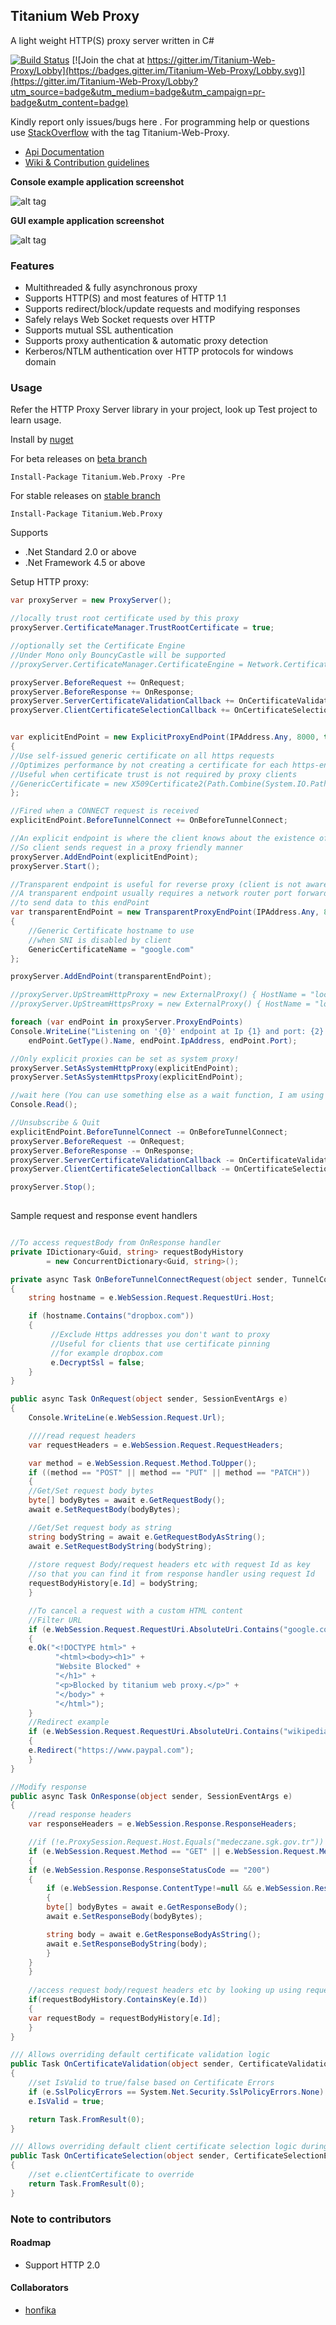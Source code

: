 ## Titanium Web Proxy

A light weight HTTP(S) proxy server written in C#

<a href="https://ci.appveyor.com/project/justcoding121/titanium-web-proxy">![Build Status](https://ci.appveyor.com/api/projects/status/rvlxv8xgj0m7lkr4?svg=true)</a> [![Join the chat at https://gitter.im/Titanium-Web-Proxy/Lobby](https://badges.gitter.im/Titanium-Web-Proxy/Lobby.svg)](https://gitter.im/Titanium-Web-Proxy/Lobby?utm_source=badge&utm_medium=badge&utm_campaign=pr-badge&utm_content=badge)

Kindly report only issues/bugs here . For programming help or questions use [StackOverflow](http://stackoverflow.com/questions/tagged/titanium-web-proxy) with the tag Titanium-Web-Proxy.

* [Api Documentation](http://justcoding121.github.io/Titanium-Web-Proxy/docs/api/Titanium.Web.Proxy.ProxyServer.html)
* [Wiki & Contribution guidelines](https://github.com/justcoding121/Titanium-Web-Proxy/wiki)

**Console example application screenshot**

![alt tag](https://raw.githubusercontent.com/justcoding121/Titanium-Web-Proxy/develop/Examples/Titanium.Web.Proxy.Examples.Basic/Capture.PNG)

**GUI example application screenshot**

![alt tag](https://raw.githubusercontent.com/justcoding121/Titanium-Web-Proxy/develop/Examples/Titanium.Web.Proxy.Examples.Wpf/Capture.PNG)

### Features

* Multithreaded & fully asynchronous proxy
* Supports HTTP(S) and most features of HTTP 1.1 
* Supports redirect/block/update requests and modifying responses
* Safely relays Web Socket requests over HTTP
* Supports mutual SSL authentication
* Supports proxy authentication & automatic proxy detection
* Kerberos/NTLM authentication over HTTP protocols for windows domain

### Usage


Refer the HTTP Proxy Server library in your project, look up Test project to learn usage. 

Install by [nuget](https://www.nuget.org/packages/Titanium.Web.Proxy)

For beta releases on [beta branch](https://github.com/justcoding121/Titanium-Web-Proxy/tree/beta)

    Install-Package Titanium.Web.Proxy -Pre

For stable releases on [stable branch](https://github.com/justcoding121/Titanium-Web-Proxy/tree/stable)

    Install-Package Titanium.Web.Proxy

Supports

 * .Net Standard 2.0 or above
 * .Net Framework 4.5 or above
 
Setup HTTP proxy:

```csharp
var proxyServer = new ProxyServer();

//locally trust root certificate used by this proxy 
proxyServer.CertificateManager.TrustRootCertificate = true;

//optionally set the Certificate Engine
//Under Mono only BouncyCastle will be supported
//proxyServer.CertificateManager.CertificateEngine = Network.CertificateEngine.BouncyCastle;

proxyServer.BeforeRequest += OnRequest;
proxyServer.BeforeResponse += OnResponse;
proxyServer.ServerCertificateValidationCallback += OnCertificateValidation;
proxyServer.ClientCertificateSelectionCallback += OnCertificateSelection;


var explicitEndPoint = new ExplicitProxyEndPoint(IPAddress.Any, 8000, true)
{
//Use self-issued generic certificate on all https requests
//Optimizes performance by not creating a certificate for each https-enabled domain
//Useful when certificate trust is not required by proxy clients
//GenericCertificate = new X509Certificate2(Path.Combine(System.IO.Path.GetDirectoryName(System.Reflection.Assembly.GetExecutingAssembly().Location), "genericcert.pfx"), "password")
};

//Fired when a CONNECT request is received
explicitEndPoint.BeforeTunnelConnect += OnBeforeTunnelConnect;

//An explicit endpoint is where the client knows about the existence of a proxy
//So client sends request in a proxy friendly manner
proxyServer.AddEndPoint(explicitEndPoint);
proxyServer.Start();

//Transparent endpoint is useful for reverse proxy (client is not aware of the existence of proxy)
//A transparent endpoint usually requires a network router port forwarding HTTP(S) packets or DNS
//to send data to this endPoint
var transparentEndPoint = new TransparentProxyEndPoint(IPAddress.Any, 8001, true)
{
	//Generic Certificate hostname to use
	//when SNI is disabled by client
	GenericCertificateName = "google.com"
};

proxyServer.AddEndPoint(transparentEndPoint);

//proxyServer.UpStreamHttpProxy = new ExternalProxy() { HostName = "localhost", Port = 8888 };
//proxyServer.UpStreamHttpsProxy = new ExternalProxy() { HostName = "localhost", Port = 8888 };

foreach (var endPoint in proxyServer.ProxyEndPoints)
Console.WriteLine("Listening on '{0}' endpoint at Ip {1} and port: {2} ",
    endPoint.GetType().Name, endPoint.IpAddress, endPoint.Port);

//Only explicit proxies can be set as system proxy!
proxyServer.SetAsSystemHttpProxy(explicitEndPoint);
proxyServer.SetAsSystemHttpsProxy(explicitEndPoint);

//wait here (You can use something else as a wait function, I am using this as a demo)
Console.Read();

//Unsubscribe & Quit
explicitEndPoint.BeforeTunnelConnect -= OnBeforeTunnelConnect;
proxyServer.BeforeRequest -= OnRequest;
proxyServer.BeforeResponse -= OnResponse;
proxyServer.ServerCertificateValidationCallback -= OnCertificateValidation;
proxyServer.ClientCertificateSelectionCallback -= OnCertificateSelection;

proxyServer.Stop();
	
```
Sample request and response event handlers

```csharp		

//To access requestBody from OnResponse handler
private IDictionary<Guid, string> requestBodyHistory 
        = new ConcurrentDictionary<Guid, string>();

private async Task OnBeforeTunnelConnectRequest(object sender, TunnelConnectSessionEventArgs e)
{
    string hostname = e.WebSession.Request.RequestUri.Host;

    if (hostname.Contains("dropbox.com"))
    {
         //Exclude Https addresses you don't want to proxy
         //Useful for clients that use certificate pinning
         //for example dropbox.com
         e.DecryptSsl = false;
    }
}

public async Task OnRequest(object sender, SessionEventArgs e)
{
    Console.WriteLine(e.WebSession.Request.Url);

    ////read request headers
    var requestHeaders = e.WebSession.Request.RequestHeaders;

    var method = e.WebSession.Request.Method.ToUpper();
    if ((method == "POST" || method == "PUT" || method == "PATCH"))
    {
	//Get/Set request body bytes
	byte[] bodyBytes = await e.GetRequestBody();
	await e.SetRequestBody(bodyBytes);

	//Get/Set request body as string
	string bodyString = await e.GetRequestBodyAsString();
	await e.SetRequestBodyString(bodyString);
	
	//store request Body/request headers etc with request Id as key
	//so that you can find it from response handler using request Id
  	requestBodyHistory[e.Id] = bodyString;
    }

    //To cancel a request with a custom HTML content
    //Filter URL
    if (e.WebSession.Request.RequestUri.AbsoluteUri.Contains("google.com"))
    {
	e.Ok("<!DOCTYPE html>" +
	      "<html><body><h1>" +
	      "Website Blocked" +
	      "</h1>" +
	      "<p>Blocked by titanium web proxy.</p>" +
	      "</body>" +
	      "</html>");
    }
    //Redirect example
    if (e.WebSession.Request.RequestUri.AbsoluteUri.Contains("wikipedia.org"))
    {
	e.Redirect("https://www.paypal.com");
    }
}

//Modify response
public async Task OnResponse(object sender, SessionEventArgs e)
{
    //read response headers
    var responseHeaders = e.WebSession.Response.ResponseHeaders;

    //if (!e.ProxySession.Request.Host.Equals("medeczane.sgk.gov.tr")) return;
    if (e.WebSession.Request.Method == "GET" || e.WebSession.Request.Method == "POST")
    {
	if (e.WebSession.Response.ResponseStatusCode == "200")
	{
	    if (e.WebSession.Response.ContentType!=null && e.WebSession.Response.ContentType.Trim().ToLower().Contains("text/html"))
	    {
		byte[] bodyBytes = await e.GetResponseBody();
		await e.SetResponseBody(bodyBytes);

		string body = await e.GetResponseBodyAsString();
		await e.SetResponseBodyString(body);
	    }
	}
    }
    
    //access request body/request headers etc by looking up using requestId
    if(requestBodyHistory.ContainsKey(e.Id))
    {
	var requestBody = requestBodyHistory[e.Id];
    }
}

/// Allows overriding default certificate validation logic
public Task OnCertificateValidation(object sender, CertificateValidationEventArgs e)
{
    //set IsValid to true/false based on Certificate Errors
    if (e.SslPolicyErrors == System.Net.Security.SslPolicyErrors.None)
	e.IsValid = true;

    return Task.FromResult(0);
}

/// Allows overriding default client certificate selection logic during mutual authentication
public Task OnCertificateSelection(object sender, CertificateSelectionEventArgs e)
{
    //set e.clientCertificate to override
    return Task.FromResult(0);
}
```
###  Note to contributors

#### Roadmap

* Support HTTP 2.0 

#### Collaborators

* [honfika](https://github.com/honfika)
